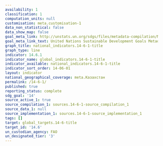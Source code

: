 ```yaml
---
availability: 1
classification: 1
computation_units: null
customisation: meta.customisation-1
data_non_statistical: false
data_show_map: false
goal_meta_link: http://unstats.un.org/sdgs/files/metadata-compilation/Metadata-Goal-14.pdf
goal_meta_link_text: United Nations Sustainable Development Goals Metadata (pdf 288kB)
graph_title: national_indicators.14-6-1-title
graph_type: line
indicator: 14.6.1
indicator_name: global_indicators.14-6-1-title
indicator_available: national_indicators.14-6-1-title
indicator_sort_order: 14-06-01
layout: indicator
national_geographical_coverage: meta.Казахстан
permalink: /14-6-1/
published: true
reporting_status: complete
sdg_goal: '14'
source_active_1: true
source_compilation_1: sources.14-6-1-source_compilation_1
source_data_1: null
source_implementation_1: sources.14-6-1-source_implementation_1
tags: []
target: global_targets.14-6-title
target_id: '14.6'
un_custodian_agency: FAO
un_designated_tier: '3'
---
```

